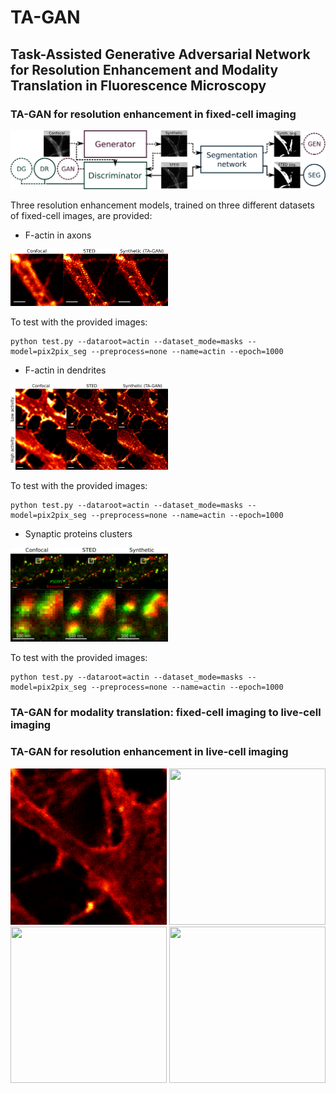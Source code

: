 # TA-GAN
## Task-Assisted Generative Adversarial Network for Resolution Enhancement and Modality Translation in Fluorescence Microscopy

### TA-GAN for resolution enhancement in fixed-cell imaging

<img src="/figures/network.png">

Three resolution enhancement models, trained on three different datasets of fixed-cell images, are provided:

- F-actin in axons

<img src="/figures/axons_test.png" width="50%" height="50%">

To test with the provided images:

```
python test.py --dataroot=actin --dataset_mode=masks --model=pix2pix_seg --preprocess=none --name=actin --epoch=1000

```

- F-actin in dendrites

<img src="/figures/dendrites_test.png" width="50%" height="50%">

To test with the provided images:

```
python test.py --dataroot=actin --dataset_mode=masks --model=pix2pix_seg --preprocess=none --name=actin --epoch=1000
```

- Synaptic proteins clusters

<img src="/figures/synprot_test.png" width="50%" height="50%">

To test with the provided images:

```
python test.py --dataroot=actin --dataset_mode=masks --model=pix2pix_seg --preprocess=none --name=actin --epoch=1000
```

### TA-GAN for modality translation: fixed-cell imaging to live-cell imaging


### TA-GAN for resolution enhancement in live-cell imaging

<img src="/figures/20201130_cs4_ROI2_conf.gif" width="250" height="250"/>  <img src="/figures/20201130_cs4_ROI2_fake.gif" width="250" height="250"/>\
<img src="/figures/20201130_cs4_ROI1_conf.gif" width="250" height="250"/>  <img src="/figures/20201130_cs4_ROI1_fake.gif" width="250" height="250"/>
